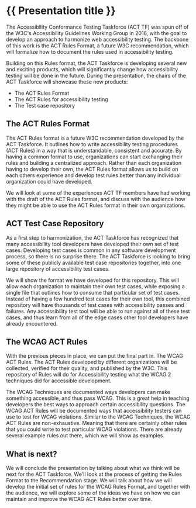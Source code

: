 # {{ Presentation title }}

The Accessibility Conformance Testing Taskforce (ACT TF) was spun off of the W3C's Accessibility Guidelines Working Group in 2016, with the goal to develop an approach to harmonize web accessibility testing. The backbone of this work is the ACT Rules Format, a future W3C recommendation, which will formalize how to document the rules used in accessibility testing.

Building on this Rules format, the ACT Taskforce is developing several new and exciting products, which will significantly change how accessibility testing will be done in the future. During the presentation, the chairs of the ACT Taskforce will showcase these new products:

- The ACT Rules Format
- The ACT Rules for accessibility testing
- The Test case repository

## The ACT Rules Format

The ACT Rules format is a future W3C recommendation developed by the ACT Taskforce. It outlines how to write accessibility testing procedures (ACT Rules) in a way that is understandable, consistent and accurate. By having a common format to use, organizations can start exchanging their rules and building a centralized approach. Rather than each organization having to develop their own, the ACT Rules format allows us to build on each others experience and develop test rules better than any individual organization could have developed.

We will look at some of the experiences ACT TF members have had working with the draft of the ACT Rules format, and discuss with the audience how they might be able to use the ACT Rules format in their own organizations.

## ACT Test Case Repository

As a first step to harmonization, the ACT Taskforce has recognized that many accessibility tool developers have developed their own set of test cases. Developing test cases is common in any software development process, so there is no surprise there. The ACT Taskforce is looking to bring some of these publicly available test case repositories together, into one large repository of accessibility test cases.

We will show the format we have developed for this repository. This will allow each organization to maintain their own test cases, while exposing a single file that outlines how to consume that particular set of test cases. Instead of having a few hundred test cases for their own tool, this combined repository will have thousands of test cases with accessibility passes and failures. Any accessibility test tool will be able to run against all of these test cases, and thus learn from all of the edge cases other tool developers have already encountered.

## The WCAG ACT Rules

With the previous pieces in place, we can put the final part in. The WCAG ACT Rules. The ACT Rules developed by different organizations will be collected, verified for their quality, and published by the W3C. This repository of Rules will do for Accessibility testing what the WCAG 2 techniques did for accessible development.

The WCAG Techniques are documented ways developers can make something accessible, and thus pass WCAG. This is a great help in teaching developers the best ways to approach certain accessibility questions. The WCAG ACT Rules will be documented ways that accessibility testers can use to test for WCAG violations. Similar to the WCAG Techniques, the WCAG ACT Rules are non-exhaustive. Meaning that there are certainly other rules that you could write to test particular WCAG violations. There are already several example rules out there, which we will show as examples.

## What is next?

We will conclude the presentation by talking about what we think will be next for the ACT Taskforce. We'll look at the process of getting the Rules Format to the Recommendation stage. We will talk about how we will develop the initial set of rules for the WCAG Rules Format, and together with the audience, we will explore some of the ideas we have on how we can maintain and improve the WCAG ACT Rules better over time.